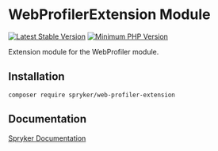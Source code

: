 # WebProfilerExtension Module
[![Latest Stable Version](https://poser.pugx.org/spryker/web-profiler-extension/v/stable.svg)](https://packagist.org/packages/spryker/web-profiler-extension)
[![Minimum PHP Version](https://img.shields.io/badge/php-%3E%3D%207.3-8892BF.svg)](https://php.net/)

Extension module for the WebProfiler module.

## Installation

```
composer require spryker/web-profiler-extension
```

## Documentation

[Spryker Documentation](https://academy.spryker.com/developing_with_spryker/module_guide/modules.html)
